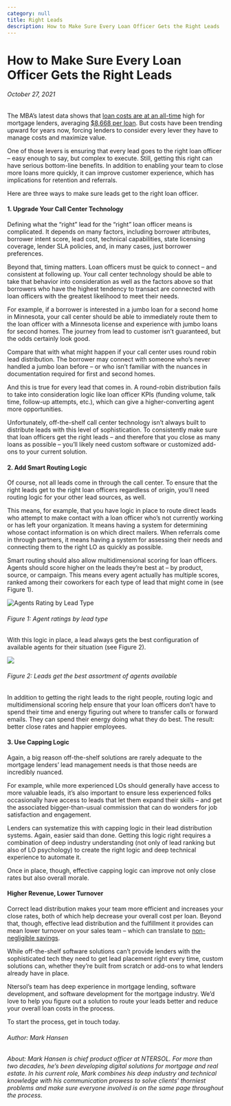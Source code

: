```yaml
---
category: null
title: Right Leads
description: How to Make Sure Every Loan Officer Gets the Right Leads
---
```


# How to Make Sure Every Loan Officer Gets the Right Leads

###### October 27, 2021

The MBA’s latest data shows that [loan costs are at an all-time](https://ntersol.com/blog/cost-per-loan-too-high-4-things-mortgage-lenders-should-check/) high for mortgage lenders, averaging [$8,668 per loan](https://www.mba.org/2021-press-releases/august/imb-production-profits-decline-in-second-quarter-of-2021). But costs have been trending upward for years now, forcing lenders to consider every lever they have to manage costs and maximize value.

One of those levers is ensuring that every lead goes to the right loan officer – easy enough to say, but complex to execute. Still, getting this right can have serious bottom-line benefits. In addition to enabling your team to close more loans more quickly, it can improve customer experience, which has implications for retention and referrals.

Here are three ways to make sure leads get to the right loan officer.

#### 1\. Upgrade Your Call Center Technology

Defining what the “right” lead for the “right” loan officer means is complicated. It depends on many factors, including borrower attributes, borrower intent score, lead cost, technical capabilities, state licensing coverage, lender SLA policies, and, in many cases, just borrower preferences.

Beyond that, timing matters. Loan officers must be quick to connect – and consistent at following up. Your call center technology should be able to take that behavior into consideration as well as the factors above so that borrowers who have the highest tendency to transact are connected with loan officers with the greatest likelihood to meet their needs.

For example, if a borrower is interested in a jumbo loan for a second home in Minnesota, your call center should be able to immediately route them to the loan officer with a Minnesota license and experience with jumbo loans for second homes. The journey from lead to customer isn’t guaranteed, but the odds certainly look good.

Compare that with what might happen if your call center uses round robin lead distribution. The borrower may connect with someone who’s never handled a jumbo loan before – or who isn’t familiar with the nuances in documentation required for first and second homes.

And this is true for every lead that comes in. A round-robin distribution fails to take into consideration logic like loan officer KPIs (funding volume, talk time, follow-up attempts, etc.), which can give a higher-converting agent more opportunities.

Unfortunately, off-the-shelf call center technology isn’t always built to distribute leads with this level of sophistication. To consistently make sure that loan officers get the right leads – and therefore that you close as many loans as possible – you’ll likely need custom software or customized add-ons to your current solution.

#### 2\. Add Smart Routing Logic

Of course, not all leads come in through the call center. To ensure that the right leads get to the right loan officers regardless of origin, you’ll need routing logic for your other lead sources, as well.

This means, for example, that you have logic in place to route direct leads who attempt to make contact with a loan officer who’s not currently working or has left your organization. It means having a system for determining whose contact information is on which direct mailers. When referrals come in through partners, it means having a system for assessing their needs and connecting them to the right LO as quickly as possible.

Smart routing should also allow multidimensional scoring for loan officers. Agents should score higher on the leads they’re best at – by product, source, or campaign. This means every agent actually has multiple scores, ranked among their coworkers for each type of lead that might come in (see Figure 1).

![Agents Rating by Lead Type](https://ntersol.com/wp-content/uploads/2021/10/fig1_agent_ratings_lead_type.png)

###### Figure 1: Agent ratings by lead type

With this logic in place, a lead always gets the best configuration of available agents for their situation (see Figure 2).

![](https://ntersol.com/wp-content/uploads/2021/10/fig2_available_agents.png)

###### Figure 2: Leads get the best assortment of agents available

In addition to getting the right leads to the right people, routing logic and multidimensional scoring help ensure that your loan officers don’t have to spend their time and energy figuring out where to transfer calls or forward emails. They can spend their energy doing what they do best. The result: better close rates and happier employees.

#### 3\. Use Capping Logic

Again, a big reason off-the-shelf solutions are rarely adequate to the mortgage lenders’ lead management needs is that those needs are incredibly nuanced.

For example, while more experienced LOs should generally have access to more valuable leads, it’s also important to ensure less experienced folks occasionally have access to leads that let them expand their skills – and get the associated bigger-than-usual commission that can do wonders for job satisfaction and engagement.

Lenders can systematize this with capping logic in their lead distribution systems. Again, easier said than done. Getting this logic right requires a combination of deep industry understanding (not only of lead ranking but also of LO psychology) to create the right logic and deep technical experience to automate it.

Once in place, though, effective capping logic can improve not only close rates but also overall morale.

#### Higher Revenue, Lower Turnover

Correct lead distribution makes your team more efficient and increases your close rates, both of which help decrease your overall cost per loan. Beyond that, though, effective lead distribution and the fulfillment it provides can mean lower turnover on your sales team – which can translate to [non-negligible savings](https://www.gallup.com/workplace/247391/fixable-problem-costs-businesses-trillion.aspx#:~:text=The%20cost%20of%20replacing%20an,to%20%242.6%20million%20per%20year.).

While off-the-shelf software solutions can’t provide lenders with the sophisticated tech they need to get lead placement right every time, custom solutions can, whether they’re built from scratch or add-ons to what lenders already have in place.

Ntersol’s team has deep experience in mortgage lending, software development, and software development for the mortgage industry. We’d love to help you figure out a solution to route your leads better and reduce your overall loan costs in the process.

To start the process, get in touch today.

###### Author: Mark Hansen

###### About: Mark Hansen is chief product officer at NTERSOL. For more than two decades, he’s been developing digital solutions for mortgage and real estate. In his current role, Mark combines his deep industry and technical knowledge with his communication prowess to solve clients’ thorniest problems and make sure everyone involved is on the same page throughout the process.

